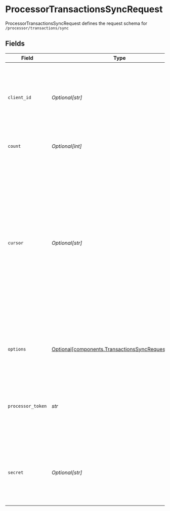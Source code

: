 # ProcessorTransactionsSyncRequest

ProcessorTransactionsSyncRequest defines the request schema for `/processor/transactions/sync`


## Fields

| Field                                                                                                                                                                                                                                                                                                                              | Type                                                                                                                                                                                                                                                                                                                               | Required                                                                                                                                                                                                                                                                                                                           | Description                                                                                                                                                                                                                                                                                                                        |
| ---------------------------------------------------------------------------------------------------------------------------------------------------------------------------------------------------------------------------------------------------------------------------------------------------------------------------------- | ---------------------------------------------------------------------------------------------------------------------------------------------------------------------------------------------------------------------------------------------------------------------------------------------------------------------------------- | ---------------------------------------------------------------------------------------------------------------------------------------------------------------------------------------------------------------------------------------------------------------------------------------------------------------------------------- | ---------------------------------------------------------------------------------------------------------------------------------------------------------------------------------------------------------------------------------------------------------------------------------------------------------------------------------- |
| `client_id`                                                                                                                                                                                                                                                                                                                        | *Optional[str]*                                                                                                                                                                                                                                                                                                                    | :heavy_minus_sign:                                                                                                                                                                                                                                                                                                                 | Your Plaid API `client_id`. The `client_id` is required and may be provided either in the `PLAID-CLIENT-ID` header or as part of a request body.                                                                                                                                                                                   |
| `count`                                                                                                                                                                                                                                                                                                                            | *Optional[int]*                                                                                                                                                                                                                                                                                                                    | :heavy_minus_sign:                                                                                                                                                                                                                                                                                                                 | The number of transaction updates to fetch.                                                                                                                                                                                                                                                                                        |
| `cursor`                                                                                                                                                                                                                                                                                                                           | *Optional[str]*                                                                                                                                                                                                                                                                                                                    | :heavy_minus_sign:                                                                                                                                                                                                                                                                                                                 | The cursor value represents the last update requested. Providing it will cause the response to only return changes after this update.<br/>If omitted, the entire history of updates will be returned, starting with the first-added transactions on the item.<br/>Note: The upper-bound length of this cursor is 256 characters of base64. |
| `options`                                                                                                                                                                                                                                                                                                                          | [Optional[components.TransactionsSyncRequestOptions]](../../models/shared/transactionssyncrequestoptions.md)                                                                                                                                                                                                                       | :heavy_minus_sign:                                                                                                                                                                                                                                                                                                                 | An optional object to be used with the request. If specified, `options` must not be `null`.                                                                                                                                                                                                                                        |
| `processor_token`                                                                                                                                                                                                                                                                                                                  | *str*                                                                                                                                                                                                                                                                                                                              | :heavy_check_mark:                                                                                                                                                                                                                                                                                                                 | The processor token obtained from the Plaid integration partner. Processor tokens are in the format: `processor-<environment>-<identifier>`                                                                                                                                                                                        |
| `secret`                                                                                                                                                                                                                                                                                                                           | *Optional[str]*                                                                                                                                                                                                                                                                                                                    | :heavy_minus_sign:                                                                                                                                                                                                                                                                                                                 | Your Plaid API `secret`. The `secret` is required and may be provided either in the `PLAID-SECRET` header or as part of a request body.                                                                                                                                                                                            |